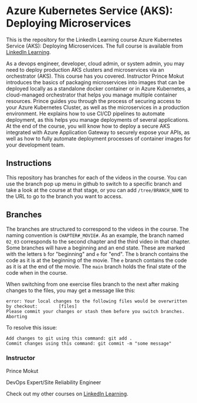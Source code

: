 # Azure Kubernetes Service (AKS): Deploying Microservices
This is the repository for the LinkedIn Learning course Azure Kubernetes Service (AKS): Deploying Microservices. The full course is available from [LinkedIn Learning][lil-course-url].

As a devops engineer, developer, cloud admin, or system admin, you may need to deploy production AKS clusters and microservices via an orchestrator (AKS). This course has you covered. Instructor Prince Mokut introduces the basics of packaging microservices into images that can be deployed locally as a standalone docker container or in Azure Kubernetes, a cloud-managed orchestrator that helps you manage multiple container resources. Prince guides you through the process of securing access to your Azure Kubernetes Cluster, as well as the microservices in a production environment. He explains how to use CI/CD pipelines to automate deployment, as this helps you manage deployments of several applications. At the end of the course, you will know how to deploy a secure AKS integrated with Azure Application Gateway to securely expose your APIs, as well as how to fully automate deployment processes of container images for your development team.

## Instructions
This repository has branches for each of the videos in the course. You can use the branch pop up menu in github to switch to a specific branch and take a look at the course at that stage, or you can add `/tree/BRANCH_NAME` to the URL to go to the branch you want to access.

## Branches
The branches are structured to correspond to the videos in the course. The naming convention is `CHAPTER#_MOVIE#`. As an example, the branch named `02_03` corresponds to the second chapter and the third video in that chapter. 
Some branches will have a beginning and an end state. These are marked with the letters `b` for "beginning" and `e` for "end". The `b` branch contains the code as it is at the beginning of the movie. The `e` branch contains the code as it is at the end of the movie. The `main` branch holds the final state of the code when in the course.

When switching from one exercise files branch to the next after making changes to the files, you may get a message like this:

    error: Your local changes to the following files would be overwritten by checkout:        [files]
    Please commit your changes or stash them before you switch branches.
    Aborting

To resolve this issue:
	
    Add changes to git using this command: git add .
	Commit changes using this command: git commit -m "some message"


### Instructor

Prince Mokut 
                            
DevOps Expert/Site Reliability Engineer

                            

Check out my other courses on [LinkedIn Learning](https://www.linkedin.com/learning/instructors/prince-mokut).

[lil-course-url]: https://www.linkedin.com/learning/azure-kubernetes-service-aks-deploying-microservices?dApp=59033956
[lil-thumbnail-url]: https://cdn.lynda.com/course/3212145/1666809303090?e=2147483647&v=beta&t=0nqhoXz1GKi8gQf-bpv7AkZlfrOtrgTyx3KfoFG4RDA-16x9.jpg
